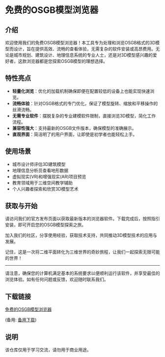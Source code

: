 # 免费的OSGB模型浏览器

## 介绍

欢迎使用我们的免费OSGB模型浏览器！本工具专为处理和浏览OSGB格式的3D模型而设计，旨在提供高效、流畅的查看体验，无需复杂的软件安装或高昂费用。无论是城市规划、建筑设计、地理信息系统的专业人士，还是对3D模型感兴趣的爱好者，这款浏览器都是您探索OSGB模型的理想选择。

## 特性亮点

- **轻量化浏览**：优化的加载机制确保即便在配置较低的设备上也能实现快速浏览。
- **流畅体验**：针对OSGB格式的专门优化，保证了模型旋转、缩放和平移操作的丝滑流畅。
- **无需专业软件**：摆脱复杂的专业建模软件限制，直接浏览3D模型，简化工作流程。
- **兼容性强大**：支持最新的OSGB文件版本，确保模型的准确展示。
- **直观界面**：简洁明了的用户界面，让即使是初学者也能轻松上手。

## 使用场景

- 城市设计师评估3D建筑模型
- 地理信息分析员查看地形数据
- 虚拟现实(VR)和增强现实(AR)项目预览
- 教育领域用于三维空间教学辅助
- 个人兴趣者探索和欣赏3D模型艺术

## 获取与开始

请访问我们的官方发布页面以获取最新版本的浏览器软件。下载完成后，按照指引安装，即可开启您的OSGB模型探索之旅。

加入我们的社区，分享使用经验，获取技术支持，共同推动3D模型技术的应用与发展。

记住，这是一次将二维平面转化为三维世界的奇妙旅程，让我们一起探索无限可能的世界！

---

请注意，确保您的计算机满足基本的系统要求以便顺利运行该软件，并享受最佳的浏览体验。如有任何问题或反馈，欢迎随时联系我们。

## 下载链接
[免费的OSGB模型浏览器](https://pan.quark.cn/s/5702ebcfd9d4) 

(备用: [备用下载](https://pan.baidu.com/s/1VNrx6Lir5pxpecxJigF7QA?pwd=1234))

## 说明

该仓库仅用于学习交流，请勿用于商业用途。
